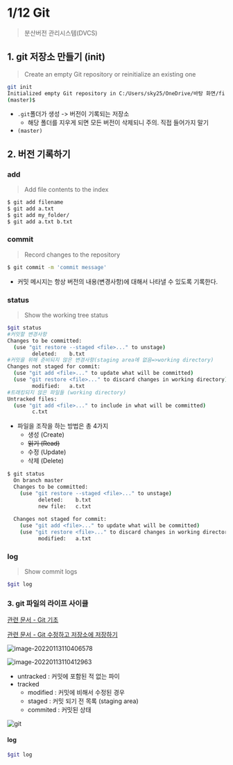 # 1/12 Git

> 분산버전 관리시스템(DVCS)

## 1. git 저장소 만들기 (init)

> Create an empty Git repository or reinitialize an existing one

```bash
git init
Initialized empty Git repository in C:/Users/sky25/OneDrive/바탕 화면/first/.git/
(master)$
```

* `.git`폴더가 생성 -> 버전이 기록되는 저장소
  * 해당 폴더를 지우게 되면 모든 버전이 삭제되니 주의. 직접 들어가지 말기
* `(master)` 

## 2. 버전 기록하기

### add
> Add file contents to the index

``` bash
$ git add filename
$ git add a.txt
$ git add my_folder/
$ git add a.txt b.txt
```

### commit
> Record changes to the repository
``` bash
$ git commit -m 'commit message'
```

* 커밋 메시지는 항상 버전의 내용(변경사항)에 대해서 나타낼 수 있도록 기록한다.


### status
> Show the working tree status
```bash
$git status
#커밋할 변경사항
Changes to be committed:
  (use "git restore --staged <file>..." to unstage)
        deleted:    b.txt
#커밋을 위해 준비되지 않은 변경사항(staging area에 없음=>working directory)
Changes not staged for commit:
  (use "git add <file>..." to update what will be committed)
  (use "git restore <file>..." to discard changes in working directory)
        modified:   a.txt
#트래킹되지 않은 파일들 (working directory)
Untracked files:
  (use "git add <file>..." to include in what will be committed)
        c.txt
```

* 파일을 조작을 하는 방법은 총 4가지
  * 생성 (Create)
  * ~~읽기 (Read)~~
  * 수정 (Update)
  * 삭제 (Delete)

```bash
$ git status
  On branch master
  Changes to be committed:
    (use "git restore --staged <file>..." to unstage)
          deleted:    b.txt
          new file:   c.txt
  
  Changes not staged for commit:
    (use "git add <file>..." to update what will be committed)
    (use "git restore <file>..." to discard changes in working directory)
          modified:   a.txt
```

### log

> Show commit logs

```bash
$git log
```



### 3. git 파일의 라이프 사이클

[관련 문서 - Git 기초](https://git-scm.com/book/ko/v2/%EC%8B%9C%EC%9E%91%ED%95%98%EA%B8%B0-Git-%EA%B8%B0%EC%B4%88)

[관련 문서 - Git 수정하고 저장소에 저장하기](https://git-scm.com/book/ko/v2/Git%EC%9D%98-%EA%B8%B0%EC%B4%88-%EC%88%98%EC%A0%95%ED%95%98%EA%B3%A0-%EC%A0%80%EC%9E%A5%EC%86%8C%EC%97%90-%EC%A0%80%EC%9E%A5%ED%95%98%EA%B8%B0)

![image-20220113110406578](1.12%20Git.assets/image-20220113110406578.png)

![image-20220113110412963](1.12%20Git.assets/image-20220113110412963.png)

* untracked : 커밋에 포함된 적 없는 파이
* tracked
  * modified : 커밋에 비해서 수정된 경우
  * staged : 커밋 되기 전 목록 (staging area)
  * commited : 커밋된 상태

![git](C:/Users/sky25/OneDrive/%EB%B0%94%ED%83%95%20%ED%99%94%EB%A9%B4/startcamp/git.PNG)

#### log

```bash
$git log
```
